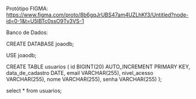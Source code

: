 Protótipo FIGMA:
https://www.figma.com/proto/8b6gqJrUBS47am4UZLhKf3/Untitled?node-id=0-1&t=U5lBTc0ssO9Tv3VS-1

Banco de Dados:

CREATE DATABASE joaodb;

USE joaodb;

CREATE TABLE usuarios (
    id BIGINT(20) AUTO_INCREMENT PRIMARY KEY,
    data_de_cadastro DATE,
    email VARCHAR(255),
    nivel_acesso VARCHAR(255),
    nome VARCHAR(255),
    senha VARCHAR(255)
);

select * from usuarios;

